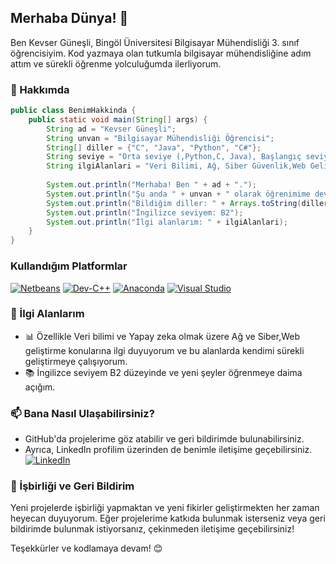 
## Merhaba Dünya! 👋

Ben Kevser Güneşli, Bingöl Üniversitesi Bilgisayar Mühendisliği 3. sınıf öğrencisiyim. Kod yazmaya olan tutkumla bilgisayar mühendisliğine adım attım ve sürekli öğrenme yolculuğumda ilerliyorum.

### 🚀 Hakkımda

```java
public class BenimHakkinda {
    public static void main(String[] args) {
        String ad = "Kevser Güneşli";
        String unvan = "Bilgisayar Mühendisliği Öğrencisi";
        String[] diller = {"C", "Java", "Python", "C#"};
        String seviye = "Orta seviye (,Python,C, Java), Başlangıç seviyesi (C#)";
        String ilgiAlanlari = "Veri Bilimi, Ağ, Siber Güvenlik,Web Geliştirme";
        
        System.out.println("Merhaba! Ben " + ad + ".");
        System.out.println("Şu anda " + unvan + " olarak öğrenimime devam ediyorum.");
        System.out.println("Bildiğim diller: " + Arrays.toString(diller));
        System.out.println("İngilizce seviyem: B2");
        System.out.println("İlgi alanlarım: " + ilgiAlanlari);
    }
}
```
### Kullandığım Platformlar

[![Netbeans](https://img.shields.io/badge/Netbeans-%23000000.svg?&style=flat&logo=apache-netbeans-ide&logoColor=white)](https://netbeans.apache.org/)
[![Dev-C++](https://img.shields.io/badge/Dev--C++-%23747474.svg?&style=flat&logo=dev&logoColor=white)](https://sourceforge.net/projects/orwelldevcpp/)
[![Anaconda](https://img.shields.io/badge/Anaconda-%2344A833.svg?&style=flat&logo=anaconda&logoColor=white)](https://www.anaconda.com/)
[![Visual Studio](https://img.shields.io/badge/Visual%20Studio-%235C2D91.svg?&style=flat&logo=visual-studio&logoColor=white)](https://visualstudio.microsoft.com/)


### 🌱 İlgi Alanlarım

- 📊 Özellikle Veri bilimi ve Yapay zeka olmak üzere Ağ ve Siber,Web geliştirme konularına ilgi duyuyorum ve bu alanlarda kendimi sürekli geliştirmeye çalışıyorum.
- 📚 İngilizce seviyem B2 düzeyinde ve yeni şeyler öğrenmeye daima açığım.

### 📫 Bana Nasıl Ulaşabilirsiniz?

- GitHub'da projelerime göz atabilir ve geri bildirimde bulunabilirsiniz.
- Ayrıca, LinkedIn profilim üzerinden de benimle iletişime geçebilirsiniz.
[![LinkedIn](https://img.shields.io/badge/LinkedIn-Kevser%20G%C3%BCne%C5%9Fli-blue?style=flat&logo=linkedin)](https://www.linkedin.com/in/kevser-g%C3%BCne%C5%9Fli-9409352a9?utm_source=share&utm_campaign=share_via&utm_content=profile&utm_medium=android_app)


### 🤝 İşbirliği ve Geri Bildirim

Yeni projelerde işbirliği yapmaktan ve yeni fikirler geliştirmekten her zaman heyecan duyuyorum. Eğer projelerime katkıda bulunmak isterseniz veya geri bildirimde bulunmak istiyorsanız, çekinmeden iletişime geçebilirsiniz!

Teşekkürler ve kodlamaya devam! 😊
